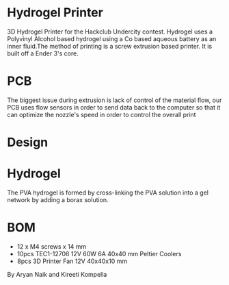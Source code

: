 # Hydrogel Printer
3D Hydrogel Printer for the Hackclub Undercity contest. Hydrogel uses a Polyvinyl Alcohol based hydrogel using a Co based aqueous battery as an inner fluid.The method of printing is a screw extrusion based printer. It is built off a Ender 3's core.
# PCB
The biggest issue during extrusion is lack of control of the material flow, our PCB uses flow sensors in order to send data back to the computer so that it can optimize the nozzle's speed in order to control the overall print
# Design

# Hydrogel
The PVA hydrogel is formed by cross-linking the PVA solution into a gel network by adding a borax solution.

# BOM
- 12 x M4 screws x 14 mm
- 10pcs TEC1-12706 12V 60W 6A 40x40 mm Peltier Coolers 
- 8pcs 3D Printer Fan 12V 40x40x10 mm

By Aryan Naik and Kireeti Kompella 
